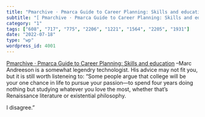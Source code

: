 ```yaml
---
title: "Pmarchive · Pmarca Guide to Career Planning: Skills and education"
subtitle: "[ Pmarchive · Pmarca Guide to Career Planning: Skills and education]( https://fictivekin.github.io/p..."
category: "1"
tags: ["608", "717", "775", "2206", "1221", "1564", "2205", "1931"]
date: "2022-07-18"
type: "wp"
wordpress_id: 4001
---
```

[ Pmarchive · Pmarca Guide to Career Planning: Skills and education]( https://fictivekin.github.io/pmarchive-jekyll//guide_to_career_planning_part2.html) –Marc Andreeson is a somewhat legendry technologist. His advice may not fit you, but it is still worth listeneing to: “Some people argue that college will be your one chance in life to pursue your passion—to spend four years doing nothing but studying whatever you love the most, whether that’s Renaissance literature or existential philosophy.

I disagree.”